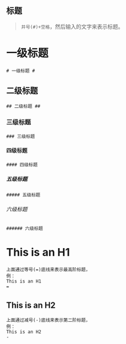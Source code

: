 ## 标题
> `井号(#)+空格`，然后输入的文字来表示标题。

# 一级标题 #
```
# 一级标题 #
```
## 二级标题 ##
```
## 二级标题 ##
```
### 三级标题
```
### 三级标题
```
#### 四级标题
```
#### 四级标题
```
##### 五级标题
```
##### 五级标题
```
###### 六级标题
```
###### 六级标题
```
This is an H1
=
    上面通过等号(=)底线来表示最高阶标题，
    例：
    This is an H1
    =

This is an H2
-
    上面通过减号(-)底线来表示第二阶标题，
    例：
    This is an H2
    -

